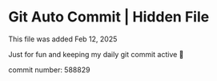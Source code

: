 # Git Auto Commit | Hidden File

This file was added Feb 12, 2025

Just for fun and keeping my daily git commit active 🤪

commit number: 588829
